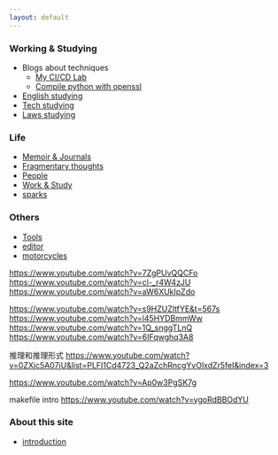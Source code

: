 ```yaml
---
layout: default
---
```



### Working & Studying
  - Blogs about techniques
    - [My CI/CD Lab](./blog-my-cicd-lab.html)
    - [Compile python with openssl](./blog-compile-python-with-openssl.html)
  - [English studying](./english-studying.html)
  - [Tech studying](./tech-studying.html)
  - [Laws studying](./laws-and-rules.html)

### Life
  - [Memoir & Journals](./journals.html)
  - [Fragmentary thoughts](./fragmentary-thougths.html)
  - [People](./people.html)
  - [Work & Study](./work-and-study.html)
  - [sparks](./sparks.html)


### Others
  - [Tools](./tools.html)
  - [editor](./editor.html)
  - [motorcycles](./motorcycles.html)

https://www.youtube.com/watch?v=7ZgPUvQQCFo
https://www.youtube.com/watch?v=cl-_r4W4zJU
https://www.youtube.com/watch?v=aW6XUkIpZdo

https://www.youtube.com/watch?v=s9HZUZltfYE&t=567s
https://www.youtube.com/watch?v=l45HYDBmmWw
https://www.youtube.com/watch?v=1Q_snggTLnQ
https://www.youtube.com/watch?v=6IFqwghq3A8

推理和推理形式 https://www.youtube.com/watch?v=0ZXjc5A07jU&list=PLFI1Cd4723_Q2aZchRncgYvOlxdZr5feI&index=3

https://www.youtube.com/watch?v=Ap0w3PgSK7g

makefile intro https://www.youtube.com/watch?v=ygoRdBBOdYU

### About this site
  - [introduction](./about-this-site.html)
